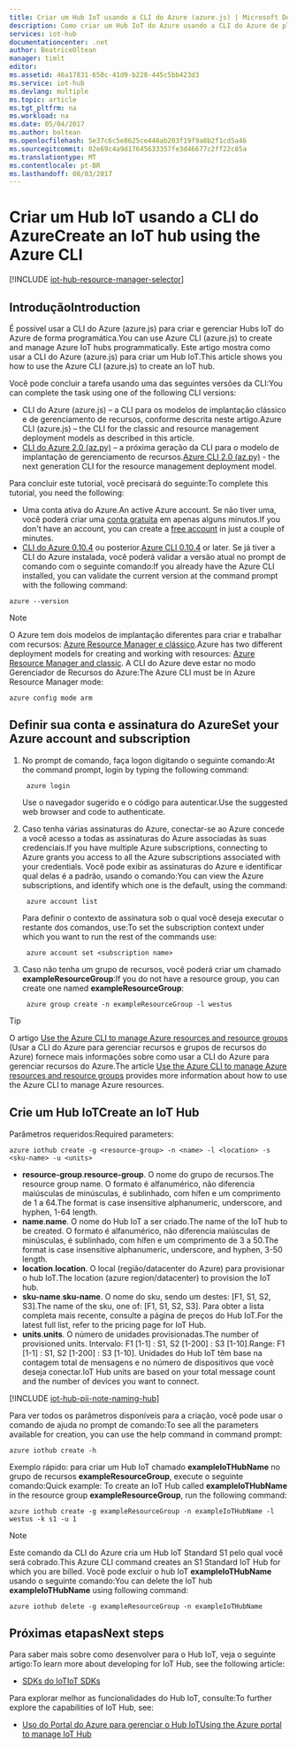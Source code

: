 ```yaml
---
title: Criar um Hub IoT usando a CLI do Azure (azure.js) | Microsoft Docs
description: Como criar um Hub IoT do Azure usando a CLI do Azure de plataforma cruzada (azure.js).
services: iot-hub
documentationcenter: .net
author: BeatriceOltean
manager: timlt
editor: 
ms.assetid: 46a17831-650c-41d9-b228-445c5bb423d3
ms.service: iot-hub
ms.devlang: multiple
ms.topic: article
ms.tgt_pltfrm: na
ms.workload: na
ms.date: 05/04/2017
ms.author: boltean
ms.openlocfilehash: 5e37c6c5e8625ce446ab203f19f9a8b2f1cd5a46
ms.sourcegitcommit: 02e69c4a9d17645633357fe3d46677c2ff22c85a
ms.translationtype: MT
ms.contentlocale: pt-BR
ms.lasthandoff: 08/03/2017
---
```

# <a name="create-an-iot-hub-using-the-azure-cli"></a><span data-ttu-id="f829b-103">Criar um Hub IoT usando a CLI do Azure</span><span class="sxs-lookup"><span data-stu-id="f829b-103">Create an IoT hub using the Azure CLI</span></span>

[!INCLUDE [iot-hub-resource-manager-selector](../../includes/iot-hub-resource-manager-selector.md)]

## <a name="introduction"></a><span data-ttu-id="f829b-104">Introdução</span><span class="sxs-lookup"><span data-stu-id="f829b-104">Introduction</span></span>

<span data-ttu-id="f829b-105">É possível usar a CLI do Azure (azure.js) para criar e gerenciar Hubs IoT do Azure de forma programática.</span><span class="sxs-lookup"><span data-stu-id="f829b-105">You can use Azure CLI (azure.js) to create and manage Azure IoT hubs programmatically.</span></span> <span data-ttu-id="f829b-106">Este artigo mostra como usar a CLI do Azure (azure.js) para criar um Hub IoT.</span><span class="sxs-lookup"><span data-stu-id="f829b-106">This article shows you how to use the Azure CLI (azure.js) to create an IoT hub.</span></span>

<span data-ttu-id="f829b-107">Você pode concluir a tarefa usando uma das seguintes versões da CLI:</span><span class="sxs-lookup"><span data-stu-id="f829b-107">You can complete the task using one of the following CLI versions:</span></span>

* <span data-ttu-id="f829b-108">CLI do Azure (azure.js) – a CLI para os modelos de implantação clássico e de gerenciamento de recursos, conforme descrita neste artigo.</span><span class="sxs-lookup"><span data-stu-id="f829b-108">Azure CLI (azure.js) – the CLI for the classic and resource management deployment models as described in this article.</span></span>
* <span data-ttu-id="f829b-109">[CLI do Azure 2.0 (az.py)](iot-hub-create-using-cli.md) – a próxima geração da CLI para o modelo de implantação de gerenciamento de recursos.</span><span class="sxs-lookup"><span data-stu-id="f829b-109">[Azure CLI 2.0 (az.py)](iot-hub-create-using-cli.md) - the next generation CLI for the resource management deployment model.</span></span>

<span data-ttu-id="f829b-110">Para concluir este tutorial, você precisará do seguinte:</span><span class="sxs-lookup"><span data-stu-id="f829b-110">To complete this tutorial, you need the following:</span></span>

* <span data-ttu-id="f829b-111">Uma conta ativa do Azure.</span><span class="sxs-lookup"><span data-stu-id="f829b-111">An active Azure account.</span></span> <span data-ttu-id="f829b-112">Se não tiver uma, você poderá criar uma [conta gratuita][lnk-free-trial] em apenas alguns minutos.</span><span class="sxs-lookup"><span data-stu-id="f829b-112">If you don't have an account, you can create a [free account][lnk-free-trial] in just a couple of minutes.</span></span>
* <span data-ttu-id="f829b-113">[CLI do Azure 0.10.4][lnk-CLI-install] ou posterior.</span><span class="sxs-lookup"><span data-stu-id="f829b-113">[Azure CLI 0.10.4][lnk-CLI-install] or later.</span></span> <span data-ttu-id="f829b-114">Se já tiver a CLI do Azure instalada, você poderá validar a versão atual no prompt de comando com o seguinte comando:</span><span class="sxs-lookup"><span data-stu-id="f829b-114">If you already have the Azure CLI installed, you can validate the current version at the command prompt with the following command:</span></span>

```azurecli
azure --version
```

> [!NOTE]
> <span data-ttu-id="f829b-115">O Azure tem dois modelos de implantação diferentes para criar e trabalhar com recursos: [Azure Resource Manager e clássico](../azure-resource-manager/resource-manager-deployment-model.md).</span><span class="sxs-lookup"><span data-stu-id="f829b-115">Azure has two different deployment models for creating and working with resources:  [Azure Resource Manager and classic](../azure-resource-manager/resource-manager-deployment-model.md).</span></span> <span data-ttu-id="f829b-116">A CLI do Azure deve estar no modo Gerenciador de Recursos do Azure:</span><span class="sxs-lookup"><span data-stu-id="f829b-116">The Azure CLI must be in Azure Resource Manager mode:</span></span>
>
> ```azurecli
> azure config mode arm
> ```

## <a name="set-your-azure-account-and-subscription"></a><span data-ttu-id="f829b-117">Definir sua conta e assinatura do Azure</span><span class="sxs-lookup"><span data-stu-id="f829b-117">Set your Azure account and subscription</span></span>

1. <span data-ttu-id="f829b-118">No prompt de comando, faça logon digitando o seguinte comando:</span><span class="sxs-lookup"><span data-stu-id="f829b-118">At the command prompt, login by typing the following command:</span></span>

   ```azurecli
    azure login
   ```

   <span data-ttu-id="f829b-119">Use o navegador sugerido e o código para autenticar.</span><span class="sxs-lookup"><span data-stu-id="f829b-119">Use the suggested web browser and code to authenticate.</span></span>
1. <span data-ttu-id="f829b-120">Caso tenha várias assinaturas do Azure, conectar-se ao Azure concede a você acesso a todas as assinaturas do Azure associadas às suas credenciais.</span><span class="sxs-lookup"><span data-stu-id="f829b-120">If you have multiple Azure subscriptions, connecting to Azure grants you access to all the Azure subscriptions associated with your credentials.</span></span> <span data-ttu-id="f829b-121">Você pode exibir as assinaturas do Azure e identificar qual delas é a padrão, usando o comando:</span><span class="sxs-lookup"><span data-stu-id="f829b-121">You can view the Azure subscriptions, and identify which one is the default, using the command:</span></span>

   ```azurecli
    azure account list
   ```

   <span data-ttu-id="f829b-122">Para definir o contexto de assinatura sob o qual você deseja executar o restante dos comandos, use:</span><span class="sxs-lookup"><span data-stu-id="f829b-122">To set the subscription context under which you want to run the rest of the commands use:</span></span>

   ```azurecli
    azure account set <subscription name>
   ```

1. <span data-ttu-id="f829b-123">Caso não tenha um grupo de recursos, você poderá criar um chamado **exampleResourceGroup**:</span><span class="sxs-lookup"><span data-stu-id="f829b-123">If you do not have a resource group, you can create one named **exampleResourceGroup**:</span></span>

   ```azurecli
    azure group create -n exampleResourceGroup -l westus
   ```

> [!TIP]
> <span data-ttu-id="f829b-124">O artigo [Use the Azure CLI to manage Azure resources and resource groups][lnk-CLI-arm] (Usar a CLI do Azure para gerenciar recursos e grupos de recursos do Azure) fornece mais informações sobre como usar a CLI do Azure para gerenciar recursos do Azure.</span><span class="sxs-lookup"><span data-stu-id="f829b-124">The article [Use the Azure CLI to manage Azure resources and resource groups][lnk-CLI-arm] provides more information about how to use the Azure CLI to manage Azure resources.</span></span>

## <a name="create-an-iot-hub"></a><span data-ttu-id="f829b-125">Crie um Hub IoT</span><span class="sxs-lookup"><span data-stu-id="f829b-125">Create an IoT Hub</span></span>

<span data-ttu-id="f829b-126">Parâmetros requeridos:</span><span class="sxs-lookup"><span data-stu-id="f829b-126">Required parameters:</span></span>

```azurecli
azure iothub create -g <resource-group> -n <name> -l <location> -s <sku-name> -u <units>
```

* <span data-ttu-id="f829b-127">**resource-group**.</span><span class="sxs-lookup"><span data-stu-id="f829b-127">**resource-group**.</span></span> <span data-ttu-id="f829b-128">O nome do grupo de recursos.</span><span class="sxs-lookup"><span data-stu-id="f829b-128">The resource group name.</span></span> <span data-ttu-id="f829b-129">O formato é alfanumérico, não diferencia maiúsculas de minúsculas, é sublinhado, com hífen e um comprimento de 1 a 64.</span><span class="sxs-lookup"><span data-stu-id="f829b-129">The format is case insensitive alphanumeric, underscore, and hyphen, 1-64 length.</span></span>
* <span data-ttu-id="f829b-130">**name**.</span><span class="sxs-lookup"><span data-stu-id="f829b-130">**name**.</span></span> <span data-ttu-id="f829b-131">O nome do Hub IoT a ser criado.</span><span class="sxs-lookup"><span data-stu-id="f829b-131">The name of the IoT hub to be created.</span></span> <span data-ttu-id="f829b-132">O formato é alfanumérico, não diferencia maiúsculas de minúsculas, é sublinhado, com hífen e um comprimento de 3 a 50.</span><span class="sxs-lookup"><span data-stu-id="f829b-132">The format is case insensitive alphanumeric, underscore, and hyphen, 3-50 length.</span></span>
* <span data-ttu-id="f829b-133">**location**.</span><span class="sxs-lookup"><span data-stu-id="f829b-133">**location**.</span></span> <span data-ttu-id="f829b-134">O local (região/datacenter do Azure) para provisionar o hub IoT.</span><span class="sxs-lookup"><span data-stu-id="f829b-134">The location (azure region/datacenter) to provision the IoT hub.</span></span>
* <span data-ttu-id="f829b-135">**sku-name**.</span><span class="sxs-lookup"><span data-stu-id="f829b-135">**sku-name**.</span></span> <span data-ttu-id="f829b-136">O nome do sku, sendo um destes: [F1, S1, S2, S3].</span><span class="sxs-lookup"><span data-stu-id="f829b-136">The name of the sku, one of: [F1, S1, S2, S3].</span></span> <span data-ttu-id="f829b-137">Para obter a lista completa mais recente, consulte a página de preços do Hub IoT.</span><span class="sxs-lookup"><span data-stu-id="f829b-137">For the latest full list, refer to the pricing page for IoT Hub.</span></span>
* <span data-ttu-id="f829b-138">**units**.</span><span class="sxs-lookup"><span data-stu-id="f829b-138">**units**.</span></span> <span data-ttu-id="f829b-139">O número de unidades provisionadas.</span><span class="sxs-lookup"><span data-stu-id="f829b-139">The number of provisioned units.</span></span> <span data-ttu-id="f829b-140">Intervalo: F1 [1-1] : S1, S2 [1-200] : S3 [1-10].</span><span class="sxs-lookup"><span data-stu-id="f829b-140">Range: F1 [1-1] : S1, S2 [1-200] : S3 [1-10].</span></span> <span data-ttu-id="f829b-141">Unidades do Hub IoT têm base na contagem total de mensagens e no número de dispositivos que você deseja conectar.</span><span class="sxs-lookup"><span data-stu-id="f829b-141">IoT Hub units are based on your total message count and the number of devices you want to connect.</span></span>

[!INCLUDE [iot-hub-pii-note-naming-hub](../../includes/iot-hub-pii-note-naming-hub.md)]

<span data-ttu-id="f829b-142">Para ver todos os parâmetros disponíveis para a criação, você pode usar o comando de ajuda no prompt de comando:</span><span class="sxs-lookup"><span data-stu-id="f829b-142">To see all the parameters available for creation, you can use the help command in command prompt:</span></span>

```azurecli
azure iothub create -h
```

<span data-ttu-id="f829b-143">Exemplo rápido: para criar um Hub IoT chamado **exampleIoTHubName** no grupo de recursos **exampleResourceGroup**, execute o seguinte comando:</span><span class="sxs-lookup"><span data-stu-id="f829b-143">Quick example: To create an IoT Hub called **exampleIoTHubName** in the resource group **exampleResourceGroup**, run the following command:</span></span>

```azurecli
azure iothub create -g exampleResourceGroup -n exampleIoTHubName -l westus -k s1 -u 1
```

> [!NOTE]
> <span data-ttu-id="f829b-144">Este comando da CLI do Azure cria um Hub IoT Standard S1 pelo qual você será cobrado.</span><span class="sxs-lookup"><span data-stu-id="f829b-144">This Azure CLI command creates an S1 Standard IoT Hub for which you are billed.</span></span> <span data-ttu-id="f829b-145">Você pode excluir o hub IoT **exampleIoTHubName** usando o seguinte comando:</span><span class="sxs-lookup"><span data-stu-id="f829b-145">You can delete the IoT hub **exampleIoTHubName** using following command:</span></span>
>
> ```azurecli
> azure iothub delete -g exampleResourceGroup -n exampleIoTHubName
> ```

## <a name="next-steps"></a><span data-ttu-id="f829b-146">Próximas etapas</span><span class="sxs-lookup"><span data-stu-id="f829b-146">Next steps</span></span>

<span data-ttu-id="f829b-147">Para saber mais sobre como desenvolver para o Hub IoT, veja o seguinte artigo:</span><span class="sxs-lookup"><span data-stu-id="f829b-147">To learn more about developing for IoT Hub, see the following article:</span></span>

* <span data-ttu-id="f829b-148">[SDKs do IoT][lnk-sdks]</span><span class="sxs-lookup"><span data-stu-id="f829b-148">[IoT SDKs][lnk-sdks]</span></span>

<span data-ttu-id="f829b-149">Para explorar melhor as funcionalidades do Hub IoT, consulte:</span><span class="sxs-lookup"><span data-stu-id="f829b-149">To further explore the capabilities of IoT Hub, see:</span></span>

* <span data-ttu-id="f829b-150">[Uso do Portal do Azure para gerenciar o Hub IoT][lnk-portal]</span><span class="sxs-lookup"><span data-stu-id="f829b-150">[Using the Azure portal to manage IoT Hub][lnk-portal]</span></span>

<!-- Links -->
[lnk-free-trial]: https://azure.microsoft.com/pricing/free-trial/
[lnk-azure-portal]: https://portal.azure.com/
[lnk-status]: https://azure.microsoft.com/status/
[lnk-CLI-install]:../cli-install-nodejs.md
[lnk-rest-api]: https://docs.microsoft.com/rest/api/iothub/iothubresource
[lnk-CLI-arm]: ../azure-resource-manager/xplat-cli-azure-resource-manager.md

[lnk-sdks]: iot-hub-devguide-sdks.md
[lnk-portal]: iot-hub-create-through-portal.md 
